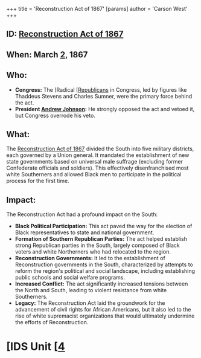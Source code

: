 +++
 title = 'Reconstruction Act of 1867'
[params]
	author = 'Carson West'
+++
## ID: [Reconstruction Act of 1867](./../reconstruction-act-of-1867/) 

## When: March [2](./../2/), 1867

## Who: 
* **Congress:** The [Radical [[Republicans](./../radical-[[republicans/) in Congress, led by figures like Thaddeus Stevens and Charles Sumner, were the primary force behind the act.
* **President [Andrew Johnson](./../andrew-johnson/):** He strongly opposed the act and vetoed it, but Congress overrode his veto.

## What: 
The [Reconstruction Act of 1867](./../reconstruction-act-of-1867/) divided the South into five military districts, each governed by a Union general. It mandated the establishment of new state governments based on universal male suffrage (excluding former Confederate officials and soldiers). This effectively disenfranchised most white Southerners and allowed Black men to participate in the political process for the first time.

## Impact: 
The Reconstruction Act had a profound impact on the South:

* **Black Political Participation:** This act paved the way for the election of Black representatives to state and national government.
* **Formation of Southern Republican Parties:** The act helped establish strong Republican parties in the South, largely composed of Black voters and white Northerners who had relocated to the region.
* **Reconstruction Governments:** It led to the establishment of Reconstruction governments in the South, characterized by attempts to reform the region's political and social landscape, including establishing public schools and social welfare programs.
* **Increased Conflict:** The act significantly increased tensions between the North and South, leading to violent resistance from white Southerners. 
* **Legacy:**  The Reconstruction Act laid the groundwork for the advancement of civil rights for African Americans, but it also led to the rise of white supremacist organizations that would ultimately undermine the efforts of Reconstruction. 

# [IDS Unit [[4](./../ids-unit-[[4/)